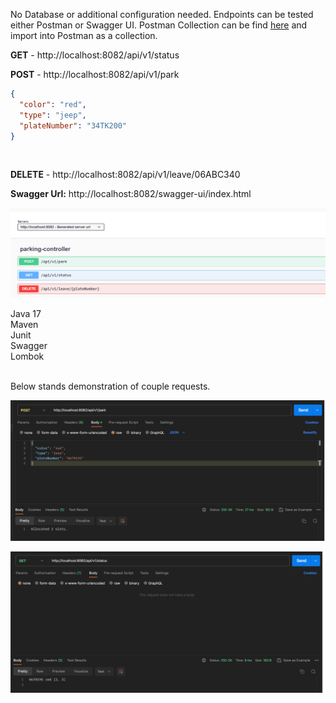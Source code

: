No Database or additional configuration needed. 
Endpoints can be tested either Postman or Swagger UI.
Postman Collection can be find <a href="https://drive.google.com/file/d/1iQSnp6GW5yNkuHI4exyWRt4hs7KCWcpA/view?usp=sharing">here</a> and import into Postman as a collection.

<b> GET</b> - http://localhost:8082/api/v1/status

<b> POST</b> - http://localhost:8082/api/v1/park  <br>

```json
{
  "color": "red",
  "type": "jeep",
  "plateNumber": "34TK200"
}
```
 <br>

<b> DELETE</b> - http://localhost:8082/api/v1/leave/06ABC340

<b>Swagger Url:</b>  http://localhost:8082/swagger-ui/index.html

![image](https://raw.githubusercontent.com/tbayzin/Garage/master/sw.png)


Java 17  <br>
Maven   <br>
Junit   <br>
Swagger  <br>
Lombok  <br>  <br>


Below stands demonstration of couple requests.

![image](https://raw.githubusercontent.com/tbayzin/Garage/master/1.png)    <br>

![image](https://raw.githubusercontent.com/tbayzin/Garage/master/2th.png)  <br>



